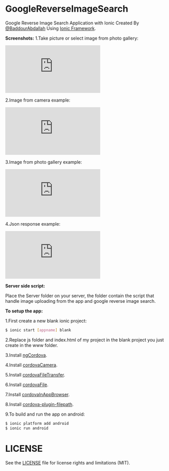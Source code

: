 # GoogleReverseImageSearch
Google Reverse Image Search Application with Ionic Created By [@BaddourAbdallah](http://twitter.com/baddourabdallah) Using [Ionic Framework](http://ionicframework.com/).

<b> Screenshots:</b>
1.Take picture or select image from photo gallery:

![Alt text](http://gulf-up.com/do.php?img=275667 "image selection")

2.Image from camera example:

![Alt text](http://gulf-up.com/do.php?img=275662 "camera example")

3.Image from photo gallery example:

![Alt text](http://gulf-up.com/do.php?img=275663 "photo gallery example")

4.Json response example:

![Alt text](http://gulf-up.com/do.php?img=275664 "Json response example")

<b>Server side script:</b>

Place the Server folder on your server, the folder contain the script that handle image uploading from the app and google reverse image search.

<b>To setup the app:</b>

1.First create a new blank ionic project:
```bash
$ ionic start [appname] blank
```
2.Replace js folder and index.html of my project in the blank project you just create in the www folder.

3.Install [ngCordova](http://ngcordova.com/docs/install/).

4.Install [cordovaCamera](http://ngcordova.com/docs/plugins/camera/).

5.Install [cordovaFileTransfer](http://ngcordova.com/docs/plugins/fileTransfer/).

6.Install [cordovaFile](http://ngcordova.com/docs/plugins/file/).

7.Install [cordovaInAppBrowser](http://ngcordova.com/docs/plugins/inAppBrowser/).

8.Install [cordova-plugin-filepath](https://github.com/hiddentao/cordova-plugin-filepath).

9.To build and run the app on android:
```bash
$ ionic platform add android
$ ionic run android
```

# LICENSE
See the [LICENSE](https://github.com/AbdallahBaddour/GoogleReverseImageSearch/blob/master/LICENSE.md) file for license rights and limitations (MIT).
